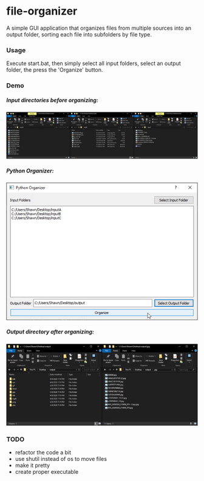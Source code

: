 # file-organizer

A simple GUI application that organizes files from multiple sources into an output folder, 
sorting each file into subfolders by file type.

### Usage
Execute start.bat, then simply select all input folders, select an output folder, the press the 'Organize' button.

### Demo

##### Input directories before organizing:
![DemoA](resources/demoA.png)
##### Python Organizer:
![DemoA](resources/demoB.png)
##### Output directory after organizing:
![DemoA](resources/demoC.png)

### TODO

- refactor the code a bit
- use shutil instead of os to move files
- make it pretty
- create proper executable